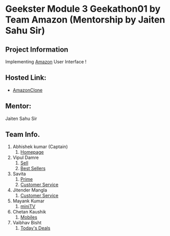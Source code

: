 # Geekster Module 3 Geekathon01 by Team Amazon (Mentorship by Jaiten Sahu Sir)
## Project Information
Implementing [Amazon](https://www.amazon.in/) User Interface ! 

## Hosted Link:
 + [AmazonClone](https://alex21c.github.io/AmazonClone/homepage/)

## Mentor:
Jaiten Sahu Sir 

## Team Info.
 1. Abhishek kumar (Captain)
    1. [Homepage](https://alex21c.github.io/AmazonClone/homepage)
 2. Vipul Damre
    1. [Sell](https://alex21c.github.io/AmazonClone/sell/README/)
    2. [Best Sellers](https://alex21c.github.io/AmazonClone/bestSellers/index.html)
 3. Savita
    1. [Prime](https://alex21c.github.io/AmazonClone/prime/README/)
    2. [Customer Service](https://alex21c.github.io/AmazonClone/customerService/index.html)
 4. Jitender Mangla
    1. [Customer Service](https://alex21c.github.io/AmazonClone/customerService/index.html)       
 5. Mayank Kumar
    1. [miniTV](https://alex21c.github.io/AmazonClone/miniTV)
 6. Chetan Kaushik
    1. [Mobiles](https://alex21c.github.io/AmazonClone/mobiles/index.html)
 7. Vaibhav Bisht
    1. [Today's Deals](https://alex21c.github.io/AmazonClone/todaysDeals/index.html) 
